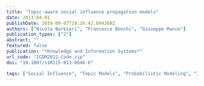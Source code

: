 ```yaml
---
title: "Topic-aware social influence propagation models"
date: 2013-04-01
publishDate: 2019-09-07T19:16:42.664360Z
authors: ["Nicola Barbieri", "Francesco Bonchi", "Giuseppe Manco"]
publication_types: ["2"]
abstract: ""
featured: false
publication: "*Knowledge and Information Systems*"
url_code: "ICDM2012_Code.zip"
doi: "10.1007/s10115-013-0646-6"

tags: ["Social Influence", "Topic Models", "Probabilistic Modeling", "Information Diffusion"]
---
```


